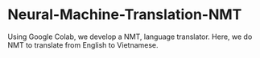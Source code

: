 # Neural-Machine-Translation-NMT
Using Google Colab, we develop a NMT, language translator. Here, we do NMT to translate from English to Vietnamese.  
